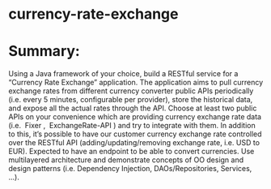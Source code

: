 # currency-rate-exchange
# Summary:
Using a Java framework of your choice, build a RESTful service for a “Currency Rate Exchange” application. The application aims to pull currency exchange rates from different currency converter public APIs periodically (i.e. every 5 minutes, configurable per provider), store the historical data, and expose all the actual rates through the API. Choose at least two public APIs on your convenience which are providing currency exchange rate data (i.e. ​ Fixer​ , ​ ExchangeRate-API​ ) and try to integrate with them. In addition to this, it’s possible to have our customer currency exchange rate controlled over the RESTful API (adding/updating/removing exchange rate, i.e. USD to EUR). Expected to have an endpoint to be able to convert currencies. Use multilayered architecture and demonstrate concepts of OO design and design patterns (i.e. Dependency Injection, DAOs/Repositories, Services, ...).
